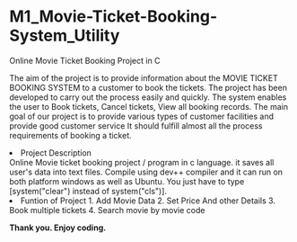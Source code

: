 # M1_Movie-Ticket-Booking-System_Utility
Online Movie Ticket Booking Project in C


The aim of the project is to provide information about the MOVIE TICKET BOOKING SYSTEM to a customer to book the tickets. The project has been developed to carry out the process easily and quickly. The system enables the user to Book tickets, Cancel tickets, View all booking records. The main goal of our project is to provide various types of customer facilities and provide good customer service It should fulfill almost all the process requirements of booking a ticket.


<li>Project Description</li>
Online Movie ticket booking project / program in c language. 
it saves all user's data into text files. 
Compile using dev++ compiler and it can run on both platform windows as well as Ubuntu. 
You just have to type [system("clear") instead of system("cls")].

<li> Funtion of Project
1. Add Movie Data
2. Set Price And other Details
3. Book multiple tickets
4. Search movie by movie code

<b>Thank you. Enjoy coding.</b>
